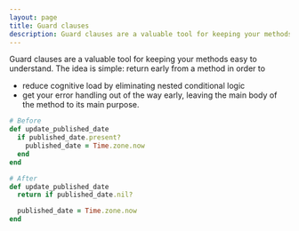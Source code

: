 ```yaml
---
layout: page
title: Guard clauses
description: Guard clauses are a valuable tool for keeping your methods easy to understand.
---
```


Guard clauses are a valuable tool for keeping your methods easy to understand. The idea is simple: return early from a method in order to

* reduce cognitive load by eliminating nested conditional logic
* get your error handling out of the way early, leaving the main body of the method to its main purpose.


```ruby
# Before
def update_published_date
  if published_date.present?
    published_date = Time.zone.now
  end
end

# After
def update_published_date
  return if published_date.nil?

  published_date = Time.zone.now
end
```